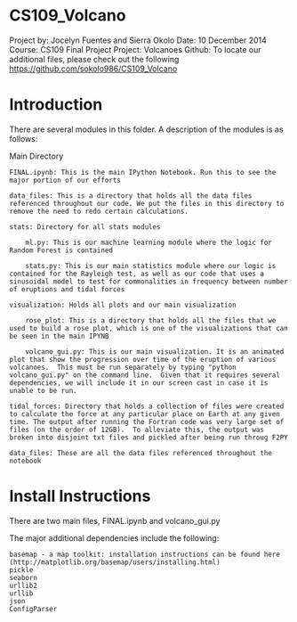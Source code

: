 CS109_Volcano
=============

Project by: Jocelyn Fuentes and Sierra Okolo
Date: 10 December 2014
Course: CS109 Final Project
Project: Volcanoes
Github: To locate our additional files, please check out the following 
https://github.com/sokolo986/CS109_Volcano 

Introduction
==============
There are several modules in this folder. A description of the modules is as follows:

Main Directory

	FINAL.ipynb: This is the main IPython Notebook. Run this to see the major portion of our efforts

	data_files: This is a directory that holds all the data files referenced throughout our code. We put the files in this directory to remove the need to redo certain calculations.

	stats: Directory for all stats modules
	
		ml.py: This is our machine learning module where the logic for Random Forest is contained
		
		stats.py: This is our main statistics module where our logic is contained for the Rayleigh test, as well as our code that uses a sinusoidal model to test for commonalities in frequency between number of eruptions and tidal forces
	
	visualization: Holds all plots and our main visualization
	
		rose_plot: This is a directory that holds all the files that we used to build a rose plot, which is one of the visualizations that can be seen in the main IPYNB

		volcano_gui.py: This is our main visualization. It is an animated plot that show the progression over time of the eruption of various volcanoes.  This must be run separately by typing "python volcano_gui.py" on the command line.  Given that it requires several dependencies, we will include it in our screen cast in case it is unable to be run.

	tidal_forces: Directory that holds a collection of files were created to calculate the force at any particular place on Earth at any given time. The output after running the Fortran code was very large set of files (on the order of 12GB).  To alleviate this, the output was broken into disjoint txt files and pickled after being run throug F2PY

	data_files: These are all the data files referenced throughout the notebook

Install Instructions
===========================
There are two main files, FINAL.ipynb and volcano_gui.py

The major additional dependencies include the following:

	basemap - a map toolkit: installation instructions can be found here (http://matplotlib.org/basemap/users/installing.html)
	pickle
	seaborn
	urllib2
	urllib
	json
	ConfigParser

 


